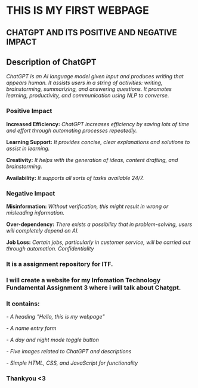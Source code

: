 # THIS IS MY FIRST WEBPAGE
 ## CHATGPT AND ITS POSITIVE AND NEGATIVE IMPACT ##
  ## Description of ChatGPT ##
  *ChatGPT is an AI language model given input and produces writing that appears human. It assists users in a string of activities: writing, brainstorming, summarizing, and answering questions. It promotes learning, productivity, and communication using NLP to converse.*

### Positive Impact

**Increased Efficiency:** *ChatGPT increases efficiency by saving lots of time and effort through automating processes repeatedly.*

**Learning Support:** *It provides concise, clear explanations and solutions to assist in learning.*

**Creativity:** *It helps with the generation of ideas, content drafting, and brainstorming.*

**Availability:** *It supports all sorts of tasks available 24/7.*

### Negative Impact

**Misinformation:** *Without verification, this might result in wrong or misleading information.*

**Over-dependency:** *There exists a possibility that in problem-solving, users will completely depend on AI.*

**Job Loss:** *Certain jobs, particularly in customer service, will be carried out through automation.
Confidentiality*

### It is a assignment repository for ITF. ###

### I will create a website for my Infomation Technology Fundamental Assignment 3 where i will talk about Chatgpt.

### It contains:

*- A heading "Hello, this is my webpage"*

*- A name entry form*

*- A day and night mode toggle button*

*- Five images related to ChatGPT and descriptions*

*- Simple HTML, CSS, and JavaScript for functionality*


### Thankyou <3 ###





